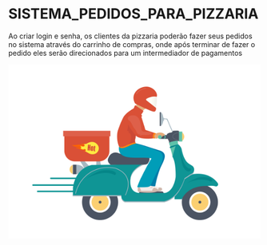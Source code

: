 # SISTEMA_PEDIDOS_PARA_PIZZARIA
Ao criar login e senha, os clientes da pizzaria poderão fazer seus pedidos no sistema através do carrinho de compras, onde após terminar de fazer o pedido eles serão direcionados para um intermediador de pagamentos


![Alt text](imagens/MOTOBOY__ICONE.png?raw=true "Title")
